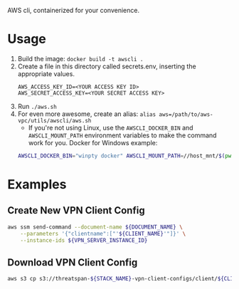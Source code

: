 AWS cli, containerized for your convenience.

# Usage
1. Build the image: `docker build -t awscli .`
2. Create a file in this directory called secrets.env, inserting the appropriate values.
    ```
    AWS_ACCESS_KEY_ID=<YOUR ACCESS KEY ID>
    AWS_SECRET_ACCESS_KEY=<YOUR SECRET ACCESS KEY>
    ```
3. Run `./aws.sh`
4. For even more awesome, create an alias: `alias aws=/path/to/aws-vpc/utils/awscli/aws.sh`
    - If you're not using Linux, use the `AWSCLI_DOCKER_BIN` and `AWSCLI_MOUNT_PATH` environment variables to make the command work for you. Docker for Windows example:
    ```bash
    AWSCLI_DOCKER_BIN="winpty docker" AWSCLI_MOUNT_PATH=//host_mnt/$(pwd) ./aws.sh
    ```


# Examples

## Create New VPN Client Config
```bash
aws ssm send-command --document-name ${DOCUMENT_NAME} \
    --parameters '{"clientname":["'${CLIENT_NAME}'"]}' \
    --instance-ids ${VPN_SERVER_INSTANCE_ID}
```

## Download VPN Client Config
```bash
aws s3 cp s3://threatspan-${STACK_NAME}-vpn-client-configs/client/${CLIENT_NAME}.zip ./${CLIENT_NAME}.zip
```

